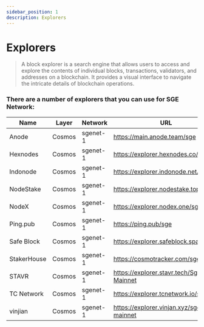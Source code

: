 ```yaml
---
sidebar_position: 1
description: Explorers
---
```


# Explorers

> A block explorer is a search engine that allows users to access and explore the contents of individual blocks, transactions, validators, and addresses on a blockchain. It provides a visual interface to navigate the intricate details of blockchain operations.

### There are a number of explorers that you can use for SGE Network:


| Name | Layer | Network | URL |
| --- | --- | --- | --- |
| Anode | Cosmos | sgenet-1 | https://main.anode.team/sge |
| Hexnodes | Cosmos| sgenet-1 | https://explorer.hexnodes.co/sge |
| Indonode | Cosmos | sgenet-1 | https://explorer.indonode.net/sge |
| NodeStake | Cosmos | sgenet-1 | https://explorer.nodestake.top/sge |
| NodeX | Cosmos | sgenet-1 | https://explorer.nodex.one/sge |
| Ping.pub | Cosmos | sgenet-1 | https://ping.pub/sge |
| Safe Block | Cosmos | sgenet-1 | https://explorer.safeblock.space/sge |
| StakerHouse | Cosmos | sgenet-1 | https://cosmotracker.com/sge |
| STAVR | Cosmos | sgenet-1 | https://explorer.stavr.tech/Sge-Mainnet |
| TC Network | Cosmos | sgenet-1 | https://explorer.tcnetwork.io/sge |
| vinjian | Cosmos | sgenet-1 | https://explorer.vinjan.xyz/sge-mainnet |